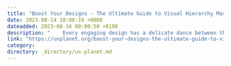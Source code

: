 ```yaml
---
title: "Boost Your Designs - The Ultimate Guide to Visual Hierarchy Mastery"
date: 2023-08-14 18:08:19 +0000
dateadded: 2023-08-16 00:00:50 +0100
description: "    Every engaging design has a delicate dance between the human mind and the arrangement of visual components at its core. It’s an intriguing…  Continue reading on UX Planet »  "
link: "https://uxplanet.org/boost-your-designs-the-ultimate-guide-to-visual-hierarchy-mastery-d7d6ed61734d?source=rss----819cc2aaeee0---4"
category:
directory: _directory/ux-planet.md
---
```

